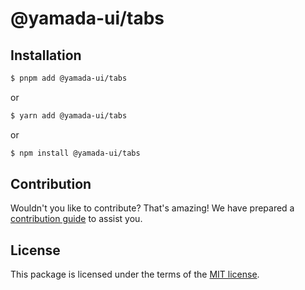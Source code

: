 # @yamada-ui/tabs

## Installation

```sh
$ pnpm add @yamada-ui/tabs
```

or

```sh
$ yarn add @yamada-ui/tabs
```

or

```sh
$ npm install @yamada-ui/tabs
```

## Contribution

Wouldn't you like to contribute? That's amazing! We have prepared a [contribution guide](https://github.com/yamada-ui/yamada-ui/blob/main/CONTRIBUTING.md) to assist you.

## License

This package is licensed under the terms of the
[MIT license](https://github.com/yamada-ui/yamada-ui/blob/main/LICENSE).
